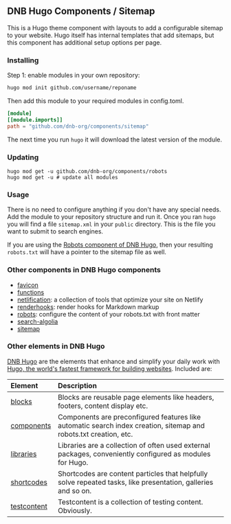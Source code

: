 ## DNB Hugo Components / Sitemap

This is a Hugo theme component with layouts to add a configurable sitemap to your website. Hugo itself has internal templates that add sitemaps, but this component has additional setup options per page.

### Installing

Step 1: enable modules in your own repository:

```bash
hugo mod init github.com/username/reponame
```

Then add this module to your required modules in config.toml.

```toml
[module]
[[module.imports]]
path = "github.com/dnb-org/components/sitemap"
```

The next time you run `hugo` it will download the latest version of the module.

### Updating

```shell
hugo mod get -u github.com/dnb-org/components/robots
hugo mod get -u # update all modules
```

### Usage

There is no need to configure anything if you don't have any special needs. Add the module to your repository structure and run it. Once you ran `hugo` you will find a file `sitemap.xml` in your `public` directory. This is the file you want to submit to search engines. 

If you are using the [Robots component of DNB Hugo](https://github.com/dnb-org/components/tree/main/robots), then your resulting `robots.txt` will have a pointer to the sitemap file as well.

### Other components in DNB Hugo components

-   [favicon](https://github.com/dnb-org/components/tree/main/favicon)
-   [functions](https://github.com/dnb-org/components/tree/main/functions)
-   [netlification](https://github.com/dnb-org/components/tree/main/netlification): a collection of tools that optimize your site on Netlify
-   [renderhooks](https://github.com/dnb-org/components/tree/main/renderhooks): render hooks for Markdown markup
-   [robots](https://github.com/dnb-org/components/tree/main/robots): configure the content of your robots.txt with front matter
-   [search-algolia](https://github.com/dnb-org/components/tree/main/search-algolia)
-   [sitemap](https://github.com/dnb-org/components/tree/main/sitemap)

### Other elements in DNB Hugo

[DNB Hugo](https://github.com/dnb-org) are the elements that enhance and simplify your daily work with [Hugo, the world's fastest framework for building websites](https://gohugo.io/). Included are:

| Element | Description |
| :--- | :--- |
| [blocks](https://github.com/dnb-org/blocks) | Blocks are reusable page elements like headers, footers, content display etc.|
| [components](https://github.com/dnb-org/components) | Components are preconfigured features like automatic search index creation, sitemap and robots.txt creation, etc. |
| [libraries](https://github.com/dnb-org/libraries) | Libraries are a collection of often used external packages, conveniently configured as modules for Hugo. |
| [shortcodes](https://github.com/dnb-org/shortcodes) | Shortcodes are content particles that helpfully solve repeated tasks, like presentation, galleries and so on. |
| [testcontent](https://github.com/dnb-org/testcontent) | Testcontent is a collection of testing content. Obviously. |
